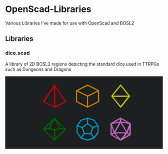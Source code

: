 # OpenScad-Libraries
Various Libraries I've made for use with OpenScad and BOSL2

## Libraries

### dice.scad
A library of 2D BOSL2 regions depicting the standard dice used in TTRPGs such as Dungeons and Dragons

![dice.scad preview image](dice.png)
